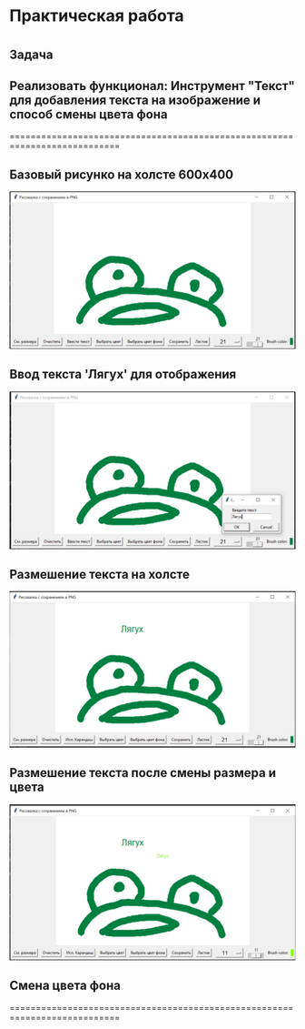 # Практическая работа
# 
## Задача 
## Реализовать функционал: Инструмент "Текст" для добавления текста на изображение и способ смены цвета фона
===========================================================================

## Базовый рисунко на холсте 600x400
![](https://github.com/Lienar/Practicym2.7/blob/main/Screens/Screen7_1.jpg)

## Ввод текста 'Лягух' для отображения
![](https://github.com/Lienar/Practicym2.7/blob/main/Screens/Screen7_2.jpg)

## Размешение текста на холсте
![](https://github.com/Lienar/Practicym2.7/blob/main/Screens/Screen7_3.jpg)

## Размешение текста после смены размера и цвета
![](https://github.com/Lienar/Practicym2.7/blob/main/Screens/Screen7_4.jpg)

## Смена цвета фона

===========================================================================
